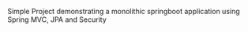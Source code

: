 Simple Project demonstrating a monolithic springboot application using Spring MVC, JPA and Security
